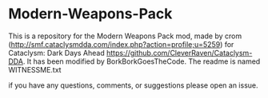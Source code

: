 # Modern-Weapons-Pack
This is a repository for the Modern Weapons Pack mod, made by crom (http://smf.cataclysmdda.com/index.php?action=profile;u=5259) for Cataclysm: Dark Days Ahead https://github.com/CleverRaven/Cataclysm-DDA. It has been modified by BorkBorkGoesTheCode. The readme is named WITNESSME.txt

if you have any questions, comments, or suggestions please open an issue.
